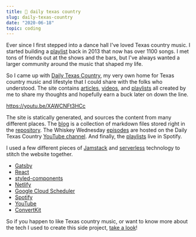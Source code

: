 ```yaml
---
title: 🤠 daily texas country
slug: daily-texas-country
date: "2020-06-18"
topic: coding
---
```


Ever since I first stepped into a dance hall I've loved Texas country music. I started building a [playlist][playlist] back in 2013 that now has over 1100 songs. I met tons of friends out at the shows and the bars, but I've always wanted a larger community around the music that shaped my life.

So I came up with [Daily Texas Country][dtxc], my very own home for Texas country music and lifestyle that I could share with the folks who understood. The site contains [articles][blog], [videos][episodes], and [playlists][playlists] all created by me to share my thoughts and hopefully earn a buck later on down the line.

https://youtu.be/XAWCNFt3HCc

The site is statically generated, and sources the content from many different places. The [blog][blog] is a collection of markdown files stored right in the [repository][repo]. The Whiskey Wednesday [episodes][episodes] are hosted on the Daily Texas Country [YouTube channel][dtxc-youtube]. And finally, the [playlists][playlists] live in Spotify.

I used a few different pieces of [Jamstack][jamstack] and [serverless][serverless] technology to stitch the website together.

-   [Gatsby][gatsby]
-   [React][react]
-   [styled-components][styled-components]
-   [Netlify][netlify]
-   [Google Cloud Scheduler][gcp]
-   [Spotify][spotify]
-   [YouTube][youtube]
-   [ConvertKit][convertkit]

So if you happen to like Texas country music, or want to know more about the tech I used to create this side project, [take a look][dtxc]!

[playlist]: https://open.spotify.com/playlist/0AbnxNMZqSCVog82luj1Ir?si=D8sld9utTyia641fRghJTQ
[dtxc]: https://dailytexascountry.com
[blog]: http://dailytexascountry.com/posts
[repo]: https://github.com/bradgarropy/dailytexascountry.com
[dtxc-youtube]: https://www.youtube.com/channel/UCpbIlFaiv-3188nAWtgL0Iw
[episodes]: https://dailytexascountry.com/episodes
[playlists]: https://dailytexascountry.com/playlists
[jamstack]: https://jamstack.org
[serverless]: https://serverless.css-tricks.com
[gatsby]: https://gatsbyjs.org
[react]: https://reactjs.org
[styled-components]: https://styled-components.com
[netlify]: https://netlify.com
[gcp]: https://cloud.google.com
[spotify]: https://spotify.com
[youtube]: https://youtube.com
[convertkit]: https://convertkit.com
